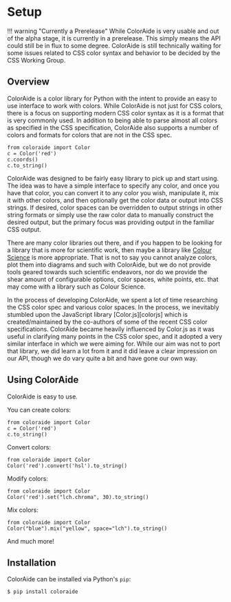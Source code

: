 # Setup

!!! warning "Currently a Prerelease"
    While ColorAide is very usable and out of the alpha stage, it is currently in a prerelease. This simply means the
    API could still be in flux to some degree. ColorAide is still technically waiting for some issues related to CSS
    color syntax and behavior to be decided by the CSS Working Group.

## Overview

ColorAide is a color library for Python with the intent to provide an easy to use interface to work with colors. While
ColorAide is not just for CSS colors, there is a focus on supporting modern CSS color syntax as it is a format that is
very commonly used. In addition to being able to parse almost all colors as specified in the CSS specification,
ColorAide also supports a number of colors and formats for colors that are not in the CSS spec.

```playground
from coloraide import Color
c = Color('red')
c.coords()
c.to_string()
```

ColorAide was designed to be fairly easy library to pick up and start using. The idea was to have a simple interface to
specify any color, and once you have that color, you can convert it to any color you wish, manipulate it, mix it with
other colors, and then optionally get the color data or output into CSS strings. If desired, color spaces can be
overridden to output strings in other string formats or simply use the raw color data to manually construct the desired
output, but the primary focus was providing output in the familiar CSS output.

There are many color libraries out there, and if you happen to be looking for a library that is more for scientific
work, then maybe a library like [Colour Science](https://github.com/colour-science/colour) is more appropriate. That is
not to say you cannot analyze colors, plot them into diagrams and such with ColorAide, but we do not provide tools
geared towards such scientific endeavors, nor do we provide the shear amount of configurable options, color spaces,
white points, etc. that may come with a library such as Colour Science.

In the process of developing ColorAide, we spent a lot of time researching the CSS color spec and various color spaces.
In the process, we inevitably stumbled upon the JavaScript library [Color.js][colorjs] which is created/maintained by
the co-authors of some of the recent CSS color specifications. ColorAide became heavily influenced by Color.js as it
was useful in clarifying many points in the CSS color spec, and it adopted a very similar interface in which we were
aiming for. While our aim was not to port that library, we did learn a lot from it and it did leave a clear impression
on our API, though we do vary quite a bit and have gone our own way.

## Using ColorAide

ColorAide is easy to use.

You can create colors:

```playground
from coloraide import Color
c = Color('red')
c.to_string()
```

Convert colors:

```playground
from coloraide import Color
Color('red').convert('hsl').to_string()
```

Modify colors:

```playground
from coloraide import Color
Color('red').set("lch.chroma", 30).to_string()
```

Mix colors:

```playground
from coloraide import Color
Color("blue").mix("yellow", space="lch").to_string()
```

And much more!

## Installation

ColorAide can be installed via Python's `pip`:

```console
$ pip install coloraide
```
